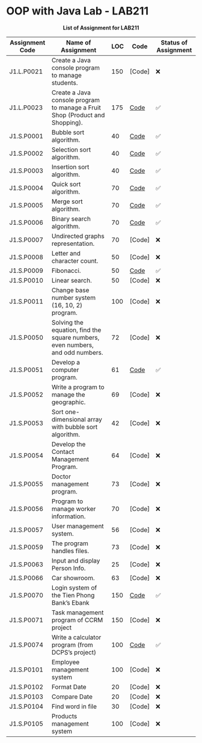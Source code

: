 # OOP with Java Lab - LAB211

<div align="center">
    <strong>List of Assignment for LAB211</strong>
</div>

| Assignment Code | Name of Assignment | LOC | Code | Status of Assignment |
|---|---|---|---|---|
| J1.L.P0021| Create a Java console program to manage students.| 150 |[Code]| ❌|
| J1.L.P0023| Create a Java console program to manage a Fruit Shop (Product and Shopping).| 175|[Code](https://github.com/vancthe170807/lab211/tree/main/project/J1.L.P0023)| ✅|
| J1.S.P0001| Bubble sort algorithm.| 40|[Code](https://github.com/vancthe170807/lab211/tree/main/project/J1.S.P0001)| ✅|
| J1.S.P0002| Selection sort algorithm.| 40|[Code](https://github.com/vancthe170807/lab211/tree/main/project/J1.S.P0002)| ✅|
| J1.S.P0003| Insertion sort algorithm. | 40|[Code](https://github.com/vancthe170807/lab211/tree/main/project/J1.S.P0003)| ✅|
| J1.S.P0004| Quick sort algorithm. | 70|[Code](https://github.com/vancthe170807/lab211/tree/main/project/J1.S.P0004)| ✅|
| J1.S.P0005| Merge sort algorithm. | 70|[Code](https://github.com/vancthe170807/lab211/tree/main/project/J1.S.P0005)| ✅|
| J1.S.P0006| Binary search algorithm. | 70|[Code](https://github.com/vancthe170807/lab211/tree/main/project/J1.S.P0006)| ✅|
| J1.S.P0007| Undirected graphs representation. | 70|[Code]| ❌|
| J1.S.P0008| Letter and character count. | 50|[Code]| ❌|
| J1.S.P0009| Fibonacci. | 50|[Code](https://github.com/vancthe170807/lab211/tree/main/project/J1.S.P0009)| ✅|
| J1.S.P0010| Linear search. | 50|[Code]| ❌|
| J1.S.P0011| Change base number system (16, 10, 2) program. | 100|[Code]| ❌|
| J1.S.P0050| Solving the equation, find the square numbers, even numbers, and odd numbers.  | 72|[Code]| ❌|
| J1.S.P0051| Develop a computer program.  | 61|[Code](https://github.com/vancthe170807/lab211/tree/main/project/J1.S.P0051)| ✅|
| J1.S.P0052| Write a program to manage the geographic. | 69|[Code]| ❌|
| J1.S.P0053| Sort one-dimensional array with bubble sort algorithm.  | 42|[Code]| ❌|
| J1.S.P0054| Develop the Contact Management Program. | 64|[Code]| ❌|
| J1.S.P0055| Doctor management program. | 73|[Code]| ❌|
| J1.S.P0056| Program to manage worker information.  | 70|[Code]| ❌|
| J1.S.P0057| User management system. | 56|[Code]| ❌|
| J1.S.P0059| The program handles files.  | 73|[Code]| ❌|
| J1.S.P0063| Input and display Person Info.  | 25|[Code]| ❌|
| J1.S.P0066| Car showroom.  | 63|[Code]| ❌|
| J1.S.P0070| Login system of the Tien Phong Bank’s Ebank | 150|[Code](https://github.com/vancthe170807/lab211/tree/main/project/J1.S.P0070)| ✅|
| J1.S.P0071| Task management program of CCRM project | 150|[Code]| ❌|
| J1.S.P0074| Write a calculator program (from DCPS’s project) | 100|[Code](https://github.com/vancthe170807/lab211/tree/main/project/J1.S.P0074)| ✅|
| J1.S.P0101| Employee management system | 100|[Code]| ❌|
| J1.S.P0102| Format Date | 20|[Code]| ❌|
| J1.S.P0103| Compare Date | 20|[Code]| ❌|
| J1.S.P0104| Find word in file | 30|[Code]| ❌|
| J1.S.P0105| Products management system | 100|[Code]| ❌|

